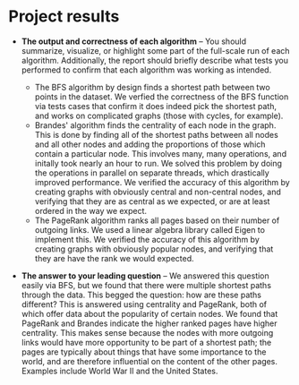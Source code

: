 # Project results

- **The output and correctness of each algorithm** – You should summarize, visualize, or highlight some part of the full-scale run of each algorithm. Additionally, the report should briefly describe what tests you performed to confirm that each algorithm was working as intended.

  - The BFS algorithm by design finds a shortest path between two points in the dataset. We verfied the correctness of the BFS function via tests cases that confirm it does indeed pick the shortest path, and works on complicated graphs (those with cycles, for example).
  - Brandes' algorithm finds the centrality of each node in the graph. This is done by finding all of the shortest paths between all nodes and all other nodes and adding the proportions of those which contain a particular node. This involves many, many operations, and initally took nearly an hour to run. We solved this problem by doing the operations in parallel on separate threads, which drastically improved performance. We verified the accuracy of this algorithm by creating graphs with obviously central and non-central nodes, and verifying that they are as central as we expected, or are at least ordered in the way we expect.
  - The PageRank algorithm ranks all pages based on their number of outgoing links. We used a linear algebra library called Eigen to implement this. We verified the accuracy of this algorithm by creating graphs with obviously popular nodes, and verifying that they are have the rank we would expected.

- **The answer to your leading question** – We answered this question easily via BFS, but we found that there were multiple shortest paths through the data. This begged the question: how are these paths different? This is answered using centrality and PageRank, both of which offer data about the popularity of certain nodes. We found that PageRank and Brandes indicate the higher ranked pages have higher centrality. This makes sense because the nodes with more outgoing links would have more opportunity to be part of a shortest path; the pages are typically about things that have some importance to the world, and are therefore influential on the content of the other pages. Examples include World War II and the United States.